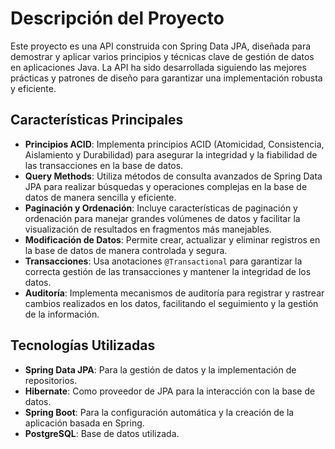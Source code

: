 # Descripción del Proyecto

Este proyecto es una API construida con Spring Data JPA, diseñada para demostrar y aplicar varios principios y técnicas clave de gestión de datos en aplicaciones Java. La API ha sido desarrollada siguiendo las mejores prácticas y patrones de diseño para garantizar una implementación robusta y eficiente.

## Características Principales

- **Principios ACID**: Implementa principios ACID (Atomicidad, Consistencia, Aislamiento y Durabilidad) para asegurar la integridad y la fiabilidad de las transacciones en la base de datos.
- **Query Methods**: Utiliza métodos de consulta avanzados de Spring Data JPA para realizar búsquedas y operaciones complejas en la base de datos de manera sencilla y eficiente.
- **Paginación y Ordenación**: Incluye características de paginación y ordenación para manejar grandes volúmenes de datos y facilitar la visualización de resultados en fragmentos más manejables.
- **Modificación de Datos**: Permite crear, actualizar y eliminar registros en la base de datos de manera controlada y segura.
- **Transacciones**: Usa anotaciones `@Transactional` para garantizar la correcta gestión de las transacciones y mantener la integridad de los datos.
- **Auditoría**: Implementa mecanismos de auditoría para registrar y rastrear cambios realizados en los datos, facilitando el seguimiento y la gestión de la información.

## Tecnologías Utilizadas

- **Spring Data JPA**: Para la gestión de datos y la implementación de repositorios.
- **Hibernate**: Como proveedor de JPA para la interacción con la base de datos.
- **Spring Boot**: Para la configuración automática y la creación de la aplicación basada en Spring.
- **PostgreSQL**: Base de datos utilizada.
